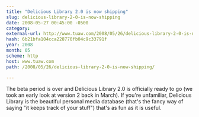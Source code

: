 ```yaml
---
title: "Delicious Library 2.0 is now shipping"
slug: delicious-library-2-0-is-now-shipping
date: 2008-05-27 00:45:00 -0500
category: 
external-url: http://www.tuaw.com/2008/05/26/delicious-library-2-0-is-now-shipping/
hash: 6b21bfa104cca228770fb04c9c33791f
year: 2008
month: 05
scheme: http
host: www.tuaw.com
path: /2008/05/26/delicious-library-2-0-is-now-shipping/

---
```


The beta period is over and Delicious Library 2.0 is officially ready to go (we took an early look at version 2 back in March). If you're unfamiliar, Delicious Library is the beautiful personal media database (that's the fancy way of saying "it keeps track of your stuff") that's as fun as it is useful.
